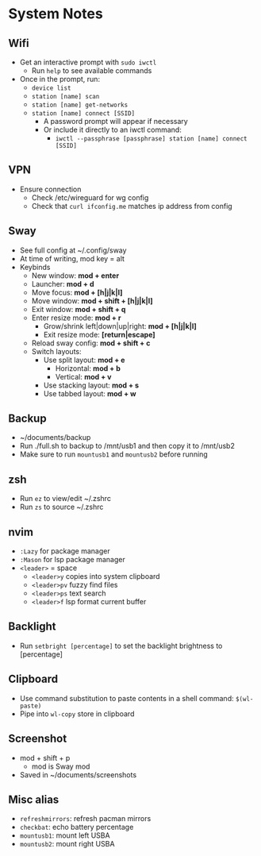 # System Notes
## Wifi
  - Get an interactive prompt with `sudo iwctl`
    - Run `help` to see available commands
  - Once in the prompt, run:
    - `device list`
    - `station [name] scan`
    - `station [name] get-networks`
    - `station [name] connect [SSID]`
      - A password prompt will appear if necessary
      - Or include it directly to an iwctl command:
        - `iwctl --passphrase [passphrase] station [name] connect [SSID]`
## VPN
  - Ensure connection
      - Check /etc/wireguard for wg config
      - Check that `curl ifconfig.me` matches ip address from config
## Sway
  - See full config at ~/.config/sway
  - At time of writing, mod key = alt
  - Keybinds
    - New window: **mod + enter**
    - Launcher: **mod + d**
    - Move focus: **mod + \[h|j|k|l\]**
    - Move window: **mod + shift + \[h|j|k|l\]**
    - Exit window: **mod + shift + q**
    - Enter resize mode: **mod + r**
      - Grow/shrink left|down|up|right: **mod + \[h|j|k|l\]**
      - Exit resize mode: **\[return|escape\]**
    - Reload sway config: **mod + shift + c**
    - Switch layouts:
      - Use split layout: **mod + e**
          - Horizontal: **mod + b**
          - Vertical: **mod + v**
      - Use stacking layout: **mod + s**
      - Use tabbed layout: **mod + w**
## Backup
  - ~/documents/backup
  - Run ./full.sh to backup to /mnt/usb1 and then copy it to /mnt/usb2
  - Make sure to run `mountusb1` and `mountusb2` before running
## zsh
  - Run `ez` to view/edit ~/.zshrc
  - Run `zs` to source ~/.zshrc
## nvim
  - `:Lazy` for package manager
  - `:Mason` for lsp package manager
  - `<leader>` = space
      - `<leader>y` copies into system clipboard
      - `<leader>pv` fuzzy find files
      - `<leader>ps` text search
      - `<leader>f` lsp format current buffer
## Backlight
  - Run `setbright [percentage]` to set the backlight brightness to [percentage]
## Clipboard
  - Use command substitution to paste contents in a shell command: `$(wl-paste)`
  - Pipe into `wl-copy` store in clipboard
## Screenshot
  - mod + shift + p
    - mod is Sway mod
  - Saved in ~/documents/screenshots
## Misc alias
  - `refreshmirrors`: refresh pacman mirrors
  - `checkbat`: echo battery percentage
  - `mountusb1`: mount left USBA
  - `mountusb2`: mount right USBA


